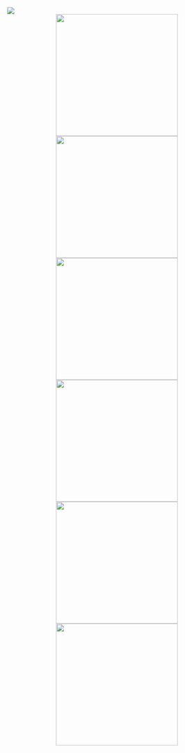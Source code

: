 <!DOCTYPE html>
<html lang="en">

<head>
    <meta charset="UTF-8">
    <meta name="viewport" content="width=device-width, initial-scale=1.0">
   
</head>

<body>
    <img src="https://i.ibb.co/qjn1rPz/asratul-hasan-nahid.png" />
    <div align="center">
    <a href="https://www.facebook.com/ProDeveloperBD2" target="blank">   <img  width="280" src="https://i.ibb.co/WV83jG9/facebook.png" /></a>
        <img  width="280" src="https://i.ibb.co/Rg45ZrP/dribbble.png" />
        <img  width="280" src="https://i.ibb.co/rQZfq6d/twitter.png" />
    </div>
    <div align="center">
        <img  width="280" src="https://i.ibb.co/YPFHN6S/instagram.png" />
        <img  width="280" src="https://i.ibb.co/g6J3xz4/linkedin.png" />
        <img  width="280" src="https://i.ibb.co/LgtL93g/youtube.png" />
    </div>
</body>

</html>
